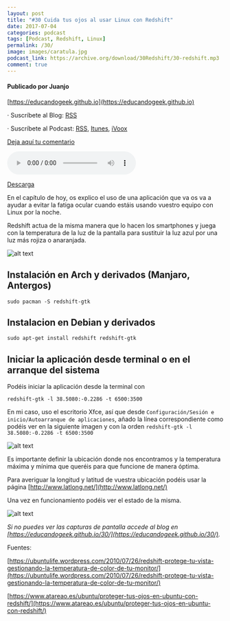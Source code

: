 ```yaml
---
layout: post
title: "#30 Cuida tus ojos al usar Linux con Redshift"
date: 2017-07-04
categories: podcast
tags: [Podcast, Redshift, Linux]
permalink: /30/
image: images/caratula.jpg
podcast_link: https://archive.org/download/30Redshift/30-redshift.mp3
comment: true
---
```


#### Publicado por Juanjo

[https://educandogeek.github.io](https://educandogeek.github.io)

· Suscríbete al Blog: [RSS](http://feeds.feedburner.com/educandogeekblog)

· Suscríbete al Podcast: [RSS](http://feeds.feedburner.com/educandogeek), [Itunes](https://itunes.apple.com/es/podcast/educando-geek/id1110060146?mt=2), [iVoox](https://www.ivoox.com/podcast-educando-geek_sq_f1289274_1.html)

[Deja aquí tu comentario](https://educandogeek.github.io/30/)

<audio controls>
  <source src="{{ page.podcast_link }}" type="audio/mp3">
</audio>


[Descarga][Mp3]


En el capítulo de hoy, os explico el uso de una aplicación que va os va a ayudar a evitar la fatiga ocular cuando estáis usando vuestro equipo con Linux por la noche. 

Redshift actua de la misma manera que lo hacen los smartphones y juega con la temperatura de la luz de la pantalla para sustituir la luz azul por una luz más rojiza o anaranjada.

![alt text](https://lh3.googleusercontent.com/-0N2_w1EwF7U/Vw1CgdDYp7I/AAAAAAAAz0I/i9iPWrYX_Fk/s288/redshift-icon-256.png)

## Instalación en Arch y derivados (Manjaro, Antergos)

```
sudo pacman -S redshift-gtk
```

## Instalacion en Debian y derivados

```
sudo apt-get install redshift redshift-gtk
```

## Iniciar la aplicación desde terminal o en el arranque del sistema

Podéis iniciar la aplicación desde la terminal con

```
redshift-gtk -l 38.5080:-0.2286 -t 6500:3500
```

En mi caso, uso el escritorio Xfce, así que desde `Configuración/Sesión e inicio/Autoarranque de aplicaciones`, añado la línea correspondiente como podéis ver en la siguiente imagen y con la orden `redshift-gtk -l 38.5080:-0.2286 -t 6500:3500`

![alt text](https://archive.org/download/inicio_201707/inicio.png)

Es importante definir la ubicación donde nos encontramos y la temperatura máxima y mínima que queréis para que funcione de manera óptima.

Para averiguar la longitud y latitud de vuestra ubicación podéis usar la página [http://www.latlong.net/](http://www.latlong.net/)

Una vez en funcionamiento podéis ver el estado de la misma.

![alt text](https://archive.org/download/funcionamiento/funcionamiento.png)

*Si no puedes ver las capturas de pantalla accede al blog en [https://educandogeek.github.io/30/](https://educandogeek.github.io/30/).*



Fuentes:

[https://ubuntulife.wordpress.com/2010/07/26/redshift-protege-tu-vista-gestionando-la-temperatura-de-color-de-tu-monitor/](https://ubuntulife.wordpress.com/2010/07/26/redshift-protege-tu-vista-gestionando-la-temperatura-de-color-de-tu-monitor/)

[https://www.atareao.es/ubuntu/proteger-tus-ojos-en-ubuntu-con-redshift/](https://www.atareao.es/ubuntu/proteger-tus-ojos-en-ubuntu-con-redshift/)

[Mp3]: https://archive.org/download/30Redshift/30-redshift.mp3
